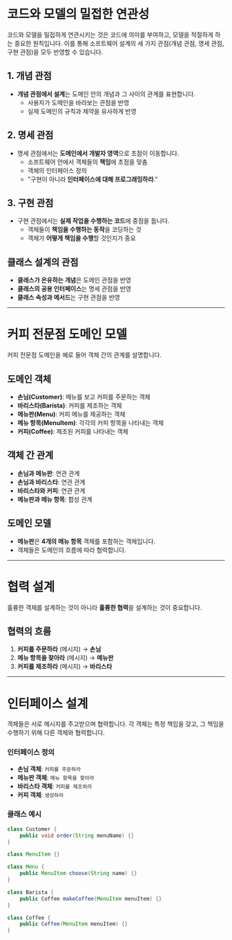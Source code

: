 # 코드와 모델의 밀접한 연관성

코드와 모델을 밀접하게 연관시키는 것은 코드에 의미를 부여하고, 모델을 적절하게 하는 중요한 원칙입니다. 이를 통해 소프트웨어 설계의 세 가지 관점(개념 관점, 명세 관점, 구현 관점)을 모두 반영할 수 있습니다.

## 1. 개념 관점
- **개념 관점에서 설계**는 도메인 안의 개념과 그 사이의 관계를 표현합니다.
  - 사용자가 도메인을 바라보는 관점을 반영
  - 실제 도메인의 규칙과 제약을 유사하게 반영

## 2. 명세 관점
- 명세 관점에서는 **도메인에서 개발자 영역**으로 초점이 이동합니다.
  - 소프트웨어 안에서 객체들의 **책임**에 초점을 맞춤
  - 객체의 인터페이스 정의
  - "구현이 아니라 **인터페이스에 대해 프로그래밍하라**."

## 3. 구현 관점
- 구현 관점에서는 **실제 작업을 수행하는 코드**에 중점을 둡니다.
  - 객체들이 **책임을 수행하는 동작**을 코딩하는 것
  - 객체가 **어떻게 책임을 수행**할 것인지가 중요

## 클래스 설계의 관점
- **클래스가 은유하는 개념**은 도메인 관점을 반영
- **클래스의 공용 인터페이스**는 명세 관점을 반영
- **클래스 속성과 메서드**는 구현 관점을 반영

---

# 커피 전문점 도메인 모델

커피 전문점 도메인을 예로 들어 객체 간의 관계를 설명합니다.

## 도메인 객체
- **손님(Customer)**: 메뉴를 보고 커피를 주문하는 객체
- **바리스타(Barista)**: 커피를 제조하는 객체
- **메뉴판(Menu)**: 커피 메뉴를 제공하는 객체
- **메뉴 항목(MenuItem)**: 각각의 커피 항목을 나타내는 객체
- **커피(Coffee)**: 제조된 커피를 나타내는 객체

## 객체 간 관계
- **손님과 메뉴판**: 연관 관계
- **손님과 바리스타**: 연관 관계
- **바리스타와 커피**: 연관 관계
- **메뉴판과 메뉴 항목**: 합성 관계

## 도메인 모델
- **메뉴판**은 **4개의 메뉴 항목** 객체를 포함하는 객체입니다.
- 객체들은 도메인의 흐름에 따라 협력합니다.

---

# 협력 설계

훌륭한 객체를 설계하는 것이 아니라 **훌륭한 협력**을 설계하는 것이 중요합니다. 

## 협력의 흐름
1. **커피를 주문하라** (메시지) → **손님**
2. **메뉴 항목을 찾아라** (메시지) → **메뉴판**
3. **커피를 제조하라** (메시지) → **바리스타**

---

# 인터페이스 설계

객체들은 서로 메시지를 주고받으며 협력합니다. 각 객체는 특정 책임을 갖고, 그 책임을 수행하기 위해 다른 객체와 협력합니다.

### 인터페이스 정의
- **손님 객체**: `커피를 주문하라`
- **메뉴판 객체**: `메뉴 항목을 찾아라`
- **바리스타 객체**: `커피를 제조하라`
- **커피 객체**: `생성하라`

### 클래스 예시

```java
class Customer {
    public void order(String menuName) {}
}

class MenuItem {}

class Menu {
    public MenuItem choose(String name) {}
}

class Barista {
    public Coffee makeCoffee(MenuItem menuItem) {}
}

class Coffee {
    public Coffee(MenuItem menuItem) {}
}
